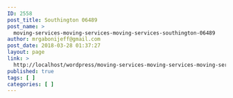 ```yaml
---
ID: 2558
post_title: Southington 06489
post_name: >
  moving-services-moving-services-moving-services-southington-06489
author: mrgabonijeff@gmail.com
post_date: 2018-03-28 01:37:27
layout: page
link: >
  http://localhost/wordpress/moving-services-moving-services-moving-services-southington-06489/
published: true
tags: [ ]
categories: [ ]
---
```


